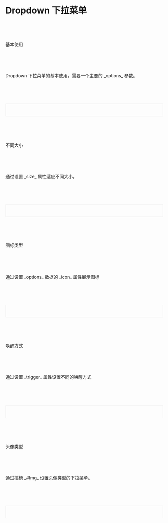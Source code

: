 

# Dropdown 下拉菜单

<div class='btndoc1'>基本使用</div>
<div class='btndoc1'>Dropdown 下拉菜单的基本使用，需要一个主要的 _options_ 参数。</div>
<div class='btndoc2'><demo1/></div>

<div class='btndoc1'>不同大小</div>
<div class='btndoc1'>通过设置 _size_ 属性适应不同大小。</div>

<div class="btndoc2">
  <demo2/>
</div>


<div class='btndoc1'>图标类型</div>
<div class='btndoc1'>通过设置 _options_ 数据的 _icon_ 属性展示图标</div>

<div class="btndoc2">
  <demo3/>
</div>

<div class='btndoc1'>唤醒方式</div>
<div class='btndoc1'>通过设置 _trigger_ 属性设置不同的唤醒方式</div>

<div class="btndoc2">
  <demo4/>
</div>


<div class='btndoc1'>头像类型</div>
<div class='btndoc1'>通过插槽 _#Img_ 设置头像类型的下拉菜单。</div>

<div class="btndoc2">
  <demo5/>
</div>

<div class="btndoc1">
<DOC title="属性" type=prop :body="datasAtt"></DOC>
</div>

<div class="btndoc1">
<DOC title="Event 事件" type=event :body="datasevent"></DOC>
</div>

<div class="btndoc1">
<DOC title="options API" type=prop :body="dataAPI"></DOC>
</div>

<script setup>
import demo1 from './demo1.vue'
import demo2 from './demo2.vue'
import demo3 from './demo3.vue'
import demo4 from './demo4.vue'
import demo5 from './demo5.vue'
import DOC from '@/components/docview.vue';
// import Attributes from './Attributes.vue'
// import Options from './options.vue'
// import Event from './Events.vue'
// import preview from '@/components/preview.vue'

const dataAPI = [
  {
        attr: "label",
        type: "String",
        red: "固定值，菜单名称",
        sel: "——",
        def: "——",
      },
]

const datasevent = [
  {
        name: "change",
        red: "下拉菜单选择事件",
        attr: "(value: item,index)",
        exm: "change = (item,index) =>{console.log(item,index)}",
  },
]

const datasAtt = [
  {
        attr: "title",
        type: "String",
        red: "下拉菜单标题",
        sel: "——",
        def: "——",
      },
      {
        attr: "size",
        type: "String",
        red: "尺寸大小",
        sel: "default / small / mini",
        def: "default",
      },
      {
        attr: "options",
        type: "Array",
        red: "下拉菜单数据配置，具体见下方 options API",
        sel: "——",
        def: "[]",
      },
      {
        attr: "trigger",
        type: "String",
        red: "唤醒方式",
        sel: "hover / click",
        def: "hover",
      },
      {
        attr: "customClass",
        type: "String",
        red: "自定义下拉菜单类名",
        sel: "——",
        def: "——",
      },
]

</script>


<style>
    .btndoc2{
        display:"block";
        border:1px solid #f0f0f0;
        padding:2vw;
        margin-top:2vh;
    }
    .btndoc1{
        margin-top:2vh;
    }
</style>

